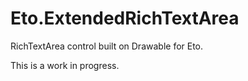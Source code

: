 # Eto.ExtendedRichTextArea

RichTextArea control built on Drawable for Eto.

This is a work in progress.
